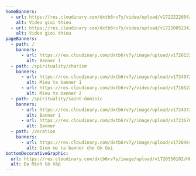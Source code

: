 ```yaml
---
homeBanners:
  - url: https://res.cloudinary.com/dxtb6rv7y/video/upload/v1722222604/video-banner_gwdvew.mp4
    alt: Video gioi thieu
  - url: https://res.cloudinary.com/dxtb6rv7y/video/upload/v1725005234/HOME_chu_ngan_insfqd.mp4
    alt: Video gioi thieu
pageBanners:
  - path: /
    banners:
      - url: https://res.cloudinary.com/dxtb6rv7y/image/upload/v1726133991/z4730377536793_8766f3a2c048ad68feca3375ea1cd819_m5jr6j.jpg
        alt: Banner 1
  - path: /spirituality/charism
    banners:
      - url: https://res.cloudinary.com/dxtb6rv7y/image/upload/v1724972122/Linh_dao_mc5cag.svg
        alt: Mieu ta banner 1
      - url: https://res.cloudinary.com/dxtb6rv7y/video/upload/v1716522866/h006976fb_V0139_017_1080p_12000br_iuat6q.mp4
        alt: Mieu ta banner 2
  - path: /spirituality/saint-dominic
    banners:
      - url: https://res.cloudinary.com/dxtb6rv7y/image/upload/v1724972122/Da_Minh_kcm4sa.svg
        alt: Banner 1
      - url: https://res.cloudinary.com/dxtb6rv7y/image/upload/v1723670153/hinh-so_jas0ec.jpg
        alt: Banner
  - path: /vocation
    banners:
      - url: https://res.cloudinary.com/dxtb6rv7y/image/upload/v1726964874/3_oxkvzl.jpg
        alt: Dien mo ta banner cho On Goi
bottomDecorativeGraphic:
  url: https://res.cloudinary.com/dxtb6rv7y/image/upload/v1726550102/HEADER_0_lhxlzs.svg
  alt: Đa Minh Gò Vấp
---
```

